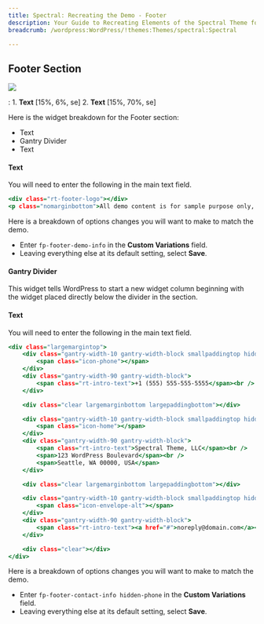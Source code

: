 ```yaml
---
title: Spectral: Recreating the Demo - Footer
description: Your Guide to Recreating Elements of the Spectral Theme for WordPress
breadcrumb: /wordpress:WordPress/!themes:Themes/spectral:Spectral

---
```


Footer Section
-----

![][demo]

:   1. **Text** [15%, 6%, se]
    2. **Text** [15%, 70%, se]

Here is the widget breakdown for the Footer section:

* Text
* Gantry Divider
* Text

#### Text

You will need to enter the following in the main text field.

~~~ .html
<div class="rt-footer-logo"></div>
<p class="nomarginbottom">All demo content is for sample purpose only, intended to show a live site. Use the <a href="#">Spectral RocketLauncher</a> to install an equivalent of the demo onto your site.</p>
~~~

Here is a breakdown of options changes you will want to make to match the demo.

* Enter `fp-footer-demo-info` in the **Custom Variations** field.
* Leaving everything else at its default setting, select **Save**.

#### Gantry Divider

This widget tells WordPress to start a new widget column beginning with the widget placed directly below the divider in the section.

#### Text

You will need to enter the following in the main text field.

~~~ .html
<div class="largemargintop">
    <div class="gantry-width-10 gantry-width-block smallpaddingtop hidden-phone">
        <span class="icon-phone"></span>
    </div>
    <div class="gantry-width-90 gantry-width-block">
        <span class="rt-intro-text">+1 (555) 555-555-5555</span><br />
    </div>

    <div class="clear largemarginbottom largepaddingbottom"></div>

    <div class="gantry-width-10 gantry-width-block smallpaddingtop hidden-phone">
        <span class="icon-home"></span>
    </div>
    <div class="gantry-width-90 gantry-width-block">
        <span class="rt-intro-text">Spectral Theme, LLC</span><br />
        <span>123 WordPress Boulevard</span><br />
        <span>Seattle, WA 00000, USA</span> 
    </div>

    <div class="clear largemarginbottom largepaddingbottom"></div>

    <div class="gantry-width-10 gantry-width-block smallpaddingtop hidden-phone">
        <span class="icon-envelope-alt"></span>
    </div>
    <div class="gantry-width-90 gantry-width-block">
        <span class="rt-intro-text"><a href="#">noreply@domain.com</a></span>
    </div>

    <div class="clear"></div>   
</div>  
~~~

Here is a breakdown of options changes you will want to make to match the demo.

* Enter `fp-footer-contact-info hidden-phone` in the **Custom Variations** field.
* Leaving everything else at its default setting, select **Save**.

[demo]: assets/demo_7.jpeg